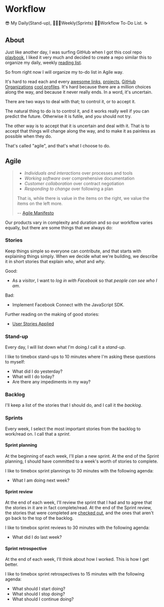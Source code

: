 # Workflow
😎 My Daily(Stand-up), 🙅🏻‍♂️Weekly(Sprints) 🕵🏻Workflow To-Do List. ☕️


## About
Just like another day, I was surfing GitHub when I got this cool repo [playbook](https://github.com/hyperoslo/playbook), I liked it very much and decided to create a repo similar this to organize my daily, weekly [reading list](https://github.com/hyperoslo/playbook).

So from right now I will organize my to-do list in Agile way.

It's hard to read each and every [awesome links](https://github.com/sindresorhus/awesome), [projects](https://github.com/vsouza/awesome-ios), [GitHub Organizations](https://github.com/naeemshaikh90/Reading-List/blob/master/Github.md#organizations) [cool profiles](https://github.com/naeemshaikh90/Reading-List/blob/master/Github.md#profiles). It's hard because there are a million choices
along the way, and because it never really ends. In a word, it's uncertain.

There are two ways to deal with that; to control it, or to accept it.

The natural thing to do is to control it, and it works really well if you can
predict the future. Otherwise it is futile, and you should not try.

The other way is to accept that it is uncertain and deal with it. That is to
accept that things will change along the way, and to make it as painless as
possible when they do.

That's called "agile", and that's what I choose to do.

## Agile

> * _Individuals and interactions_ over processes and tools
> * _Working software_ over comprehensive documentation
> * _Customer collaboration_ over contract negotiation
> * _Responding to change_ over following a plan
>
> That is, while there is value in the items on the right, we value the items
> on the left more.
>
> -- [Agile Manifesto](http://agilemanifesto.org/)

Our products vary in complexity and duration and so our workflow varies equally,
but there are some things that we always do:

### Stories

Keep things simple so everyone can contribute, and that starts with
explaining things simply. When we decide what we're building, we describe it in
short stories that explain _who_, _what_ and _why_.

Good:

* As a _visitor_, I want to _log in with Facebook_ so that _people can see who
  I am_.

Bad:

* Implement Facebook Connect with the JavaScript SDK.

Further reading on the making of good stories:

* [User Stories Applied](https://www.amazon.com/User-Stories-Applied-Software-Development/dp/0321205685)

### Stand-up

Every day, I will list down what I'm doing.I call it a _stand-up_.

I like to timebox stand-ups to 10 minutes where I'm asking these questions to myself:

* What did I do yesterday?
* What will I do today?
* Are there any impediments in my way?

### Backlog

I'll keep a list of the stories that I should do, and I call it the _backlog_.

### Sprints

Every week, I select the most important stories from the backlog to work/read on. I
call that a _sprint_.

#### Sprint planning

At the beginning of each week, I'll plan a new sprint. At the end
of the Sprint planning, I should have committed to a week's worth of stories
to complete.

I like to timebox sprint plannings to 30 minutes with the following agenda:

* What I am doing next week?

#### Sprint review

At the end of each week, I'll review the sprint that I had and
to agree that the stories in it are in fact complete/read. At the end of the Sprint review,
the stories that were completed are [checked out](https://guides.github.com/features/mastering-markdown/), and the ones that aren't go back
to the top of the backlog.

I like to timebox sprint reviews to 30 minutes with the following agenda:

* What did I do last week?

#### Sprint retrospective

At the end of each week, I'll think about how I worked. This is how I get better.

I like to timebox sprint retrospectives to 15 minutes with the following
agenda:

* What should I start doing?
* What should I stop doing?
* What should I continue doing?


